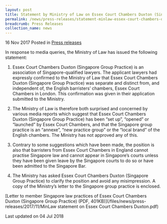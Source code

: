 ```yaml
---
layout: post
title: Statement by Ministry of Law on Essex Court Chambers Duxton (Singapore Group Practice)
permalink: /news/press-releases/statement-minlaw-essex-court-chambers-duxton-singapore-group-practice
breadcrumb: Press Releases
collection_name: news
---
```


16 Nov 2017 Posted in [Press releases](/news/press-releases)

In response to media queries, the Ministry of Law has issued the following statement:

1. Essex Court Chambers Duxton (Singapore Group Practice) is an association of Singapore-qualified lawyers. The applicant lawyers had expressly confirmed to the Ministry of Law that Essex Court Chambers Duxton (Singapore Group Practice) was separate and distinct from, and independent of, the English barristers’ chambers, Essex Court Chambers in London. This confirmation was given in their application submitted to the Ministry.

2. The Ministry of Law is therefore both surprised and concerned by various media reports which suggest that Essex Court Chambers Duxton (Singapore Group Practice) has been “set up”, “opened” or “launched” by Essex Court Chambers, and that the Singapore group practice is an “annexe”, “new practice group” or the “local brand” of the English chambers. The Ministry has not approved any of this. 

3. Contrary to some suggestions which have been made, the position is also that barristers from Essex Court Chambers in England cannot practise Singapore law and cannot appear in Singapore’s courts unless they have been given leave by the Singapore courts to do so or have been admitted to the Singapore Bar. 

4. The Ministry has asked Essex Court Chambers Duxton (Singapore Group Practice) to clarify the position and avoid any misimpression. A copy of the Ministry’s letter to the Singapore group practice is enclosed.

[Letter to member Singapore law practices of Essex Court Chambers Duxton (Singapore Group Practice) (PDF, 401KB)](/files/news/press-releases/2017/11/MinLaw statement on Essex Court Chambers Duxton.pdf)


<p class="right-side-updated">Last updated on 04 Jul 2018</p>
